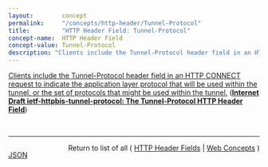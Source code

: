 ```yaml
---
layout:        concept
permalink:     "/concepts/http-header/Tunnel-Protocol"
title:         "HTTP Header Field: Tunnel-Protocol"
concept-name:  HTTP Header Field
concept-value: Tunnel-Protocol
description: "Clients include the Tunnel-Protocol header field in an HTTP CONNECT request to indicate the application layer protocol that will be used within the tunnel, or the set of protocols that might be used within the tunnel."
---
```


[Clients include the Tunnel-Protocol header field in an HTTP CONNECT request to indicate the application layer protocol that will be used within the tunnel, or the set of protocols that might be used within the tunnel.](https://datatracker.ietf.org/doc/html/draft-ietf-httpbis-tunnel-protocol#section-2 "Read documentation for HTTP Header Field &#34;Tunnel-Protocol&#34;") (**[Internet Draft ietf-httpbis-tunnel-protocol: The Tunnel-Protocol HTTP Header Field](/specs/IETF/I-D/ietf-httpbis-tunnel-protocol "This specification allows HTTP CONNECT requests to indicate what protocol will be used within the tunnel once established, using the Tunnel-Protocol header field.")**)

<br/>
<hr/>

<p style="float : left"><a href="./Tunnel-Protocol.json" title="JSON representing this particular Web Concept value">JSON</a></p>
<p style="text-align: right">Return to list of all ( <a href="../http-header/">HTTP Header Fields</a> | <a href="../">Web Concepts</a> )</p>
